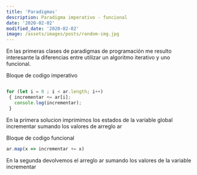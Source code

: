 ```yaml
---
title: 'Paradigmas'
description: Paradigma imperativo - funcional 
date: '2020-02-02'
modified_date: '2020-02-02'
image: /assets/images/posts/random-img.jpg
---
```


En las primeras clases de paradigmas de programación me resulto interesante 
la diferencias entre utilizar un algoritmo iterativo y uno funcional.

Bloque de codigo imperativo

```js

for (let i = 0 ; i < ar.length; i++)
 { incrementar += ar[i]; 
   console.log(incrementar);
 }

```


En la primera solucion imprimimos los estados de la variable global incrementar 
sumando los valores de arreglo ar
 


Bloque de codigo funcional 

```js
ar.map(x => incrementar += x)


```

En la segunda devolvemos el arreglo ar sumando los valores de la variable incrementar
